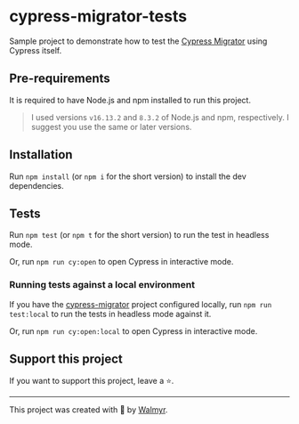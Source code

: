 # cypress-migrator-tests

Sample project to demonstrate how to test the [Cypress Migrator](https://migrator.cypress.io/) using Cypress itself.

## Pre-requirements

It is required to have Node.js and npm installed to run this project.

> I used versions `v16.13.2` and `8.3.2` of Node.js and npm, respectively. I suggest you use the same or later versions.

## Installation

Run `npm install` (or `npm i` for the short version) to install the dev dependencies.

## Tests

Run `npm test` (or `npm t` for the short version) to run the test in headless mode.

Or, run `npm run cy:open` to open Cypress in interactive mode.

### Running tests against a local environment

If you have the [cypress-migrator](https://github.com/cypress-io/cypress-migrator) project configured locally, run `npm run test:local` to run the tests in headless mode against it.

Or, run `npm run cy:open:local` to open Cypress in interactive mode.

## Support this project

If you want to support this project, leave a ⭐.

___

This project was created with 💚 by [Walmyr](https://walmyr.dev).
